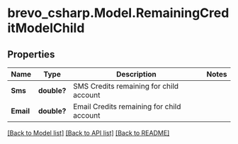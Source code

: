 # brevo_csharp.Model.RemainingCreditModelChild
## Properties

Name | Type | Description | Notes
------------ | ------------- | ------------- | -------------
**Sms** | **double?** | SMS Credits remaining for child account | 
**Email** | **double?** | Email Credits remaining for child account | 

[[Back to Model list]](../README.md#documentation-for-models) [[Back to API list]](../README.md#documentation-for-api-endpoints) [[Back to README]](../README.md)

